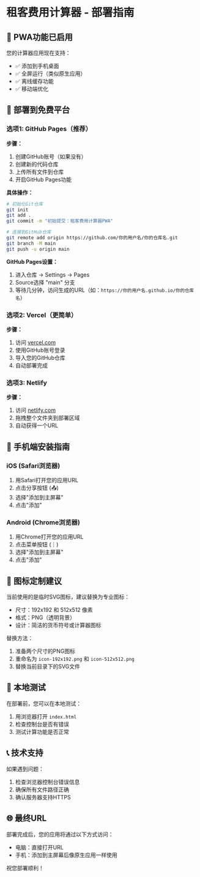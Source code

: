 # 租客费用计算器 - 部署指南

## 📱 PWA功能已启用

您的计算器应用现在支持：
- ✅ 添加到手机桌面
- ✅ 全屏运行（类似原生应用）
- ✅ 离线缓存功能
- ✅ 移动端优化

## 🚀 部署到免费平台

### 选项1: GitHub Pages（推荐）

**步骤：**
1. 创建GitHub账号（如果没有）
2. 创建新的代码仓库
3. 上传所有文件到仓库
4. 开启GitHub Pages功能

**具体操作：**
```bash
# 初始化Git仓库
git init
git add .
git commit -m "初始提交：租客费用计算器PWA"

# 连接到GitHub仓库
git remote add origin https://github.com/你的用户名/你的仓库名.git
git branch -M main
git push -u origin main
```

**GitHub Pages设置：**
1. 进入仓库 → Settings → Pages
2. Source选择 "main" 分支
3. 等待几分钟，访问生成的URL（如：`https://你的用户名.github.io/你的仓库名`）

### 选项2: Vercel（更简单）

**步骤：**
1. 访问 [vercel.com](https://vercel.com)
2. 使用GitHub账号登录
3. 导入您的GitHub仓库
4. 自动部署完成

### 选项3: Netlify

**步骤：**
1. 访问 [netlify.com](https://netlify.com)
2. 拖拽整个文件夹到部署区域
3. 自动获得一个URL

## 📲 手机端安装指南

### iOS (Safari浏览器)
1. 用Safari打开您的应用URL
2. 点击分享按钮 (📤)
3. 选择"添加到主屏幕"
4. 点击"添加"

### Android (Chrome浏览器)
1. 用Chrome打开您的应用URL
2. 点击菜单按钮 (⋮)
3. 选择"添加到主屏幕"
4. 点击"添加"

## 🎨 图标定制建议

当前使用的是临时SVG图标，建议替换为专业图标：
- 尺寸：192x192 和 512x512 像素
- 格式：PNG（透明背景）
- 设计：简洁的货币符号或计算器图标

替换方法：
1. 准备两个尺寸的PNG图标
2. 重命名为 `icon-192x192.png` 和 `icon-512x512.png`
3. 替换当前目录下的SVG文件

## 🔧 本地测试

在部署前，您可以在本地测试：
1. 用浏览器打开 `index.html`
2. 检查控制台是否有错误
3. 测试计算功能是否正常

## 📞 技术支持

如果遇到问题：
1. 检查浏览器控制台错误信息
2. 确保所有文件路径正确
3. 确认服务器支持HTTPS

## 🌐 最终URL

部署完成后，您的应用将通过以下方式访问：
- 电脑：直接打开URL
- 手机：添加到主屏幕后像原生应用一样使用

祝您部署顺利！